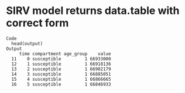 # SIRV model returns data.table with correct form

    Code
      head(output)
    Output
         time compartment age_group    value
      11    0 susceptible         1 66933000
      12    1 susceptible         1 66918136
      13    2 susceptible         1 66902179
      14    3 susceptible         1 66885051
      15    4 susceptible         1 66866665
      16    5 susceptible         1 66846933

